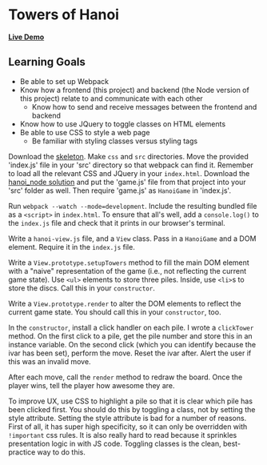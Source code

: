 # Towers of Hanoi

**[Live Demo](http://appacademy.github.io/curriculum/toh_jquery/index.html)**

[hanoi-node]: http://assets.aaonline.io/fullstack/javascript/projects/hanoi_node/solution.zip

## Learning Goals

+ Be able to set up Webpack
+ Know how a frontend (this project) and backend (the Node version of this
project) relate to and communicate with each other
  + Know how to send and receive messages between the frontend and backend
+ Know how to use JQuery to toggle classes on HTML elements
+ Be able to use CSS to style a web page
  + Be familiar with styling classes versus styling tags

Download the [skeleton][skeleton]. Make `css` and `src` directories. Move the 
provided 'index.js' file in your 'src' directory so that webpack can find it.
Remember to load all the relevant CSS and JQuery in your `index.html`. Download
the [hanoi_node solution][hanoi-node] and put the 'game.js' file
from that project into your 'src' folder as well. Then require 'game.js' as
`HanoiGame` in 'index.js'.

Run `webpack --watch --mode=development`. Include the resulting bundled file as
a `<script>` in `index.html`. To ensure that all's well, add a `console.log()` to
the `index.js` file and check that it prints in our browser's terminal.

Write a `hanoi-view.js` file, and a `View` class. Pass in a `HanoiGame` and
a DOM element. Require it in the `index.js` file.

Write a `View.prototype.setupTowers` method to fill the main DOM element with a
"naive" representation of the game (i.e., not reflecting the current game
state). Use `<ul>` elements to store three piles. Inside, use `<li>`s to store
the discs. Call this in your `constructor`.

Write a `View.prototype.render` to alter the DOM elements to reflect the current
game state. You should call this in your `constructor`, too.

In the `constructor`, install a click handler on each pile. I wrote a `clickTower`
method. On the first click to a pile, get the pile number and store this in an
instance variable. On the second click (which you can identify because the ivar
has been set), perform the move. Reset the ivar after. Alert the user if this
was an invalid move.

After each move, call the `render` method to redraw the board. Once the player
wins, tell the player how awesome they are.

To improve UX, use CSS to highlight a pile so that it is clear which pile has
been clicked first. You should do this by toggling a class, not by setting the
style attribute. Setting the style attribute is bad for a number of reasons.
First of all, it has super high specificity, so it can only be overridden with
`!important` css rules. It is also really hard to read because it sprinkles
presentation logic in with JS code. Toggling classes is the clean, best-practice
way to do this.

[skeleton]: http://assets.aaonline.io/fullstack/javascript/projects/hanoi_jquery/skeleton.zip?raw=true
